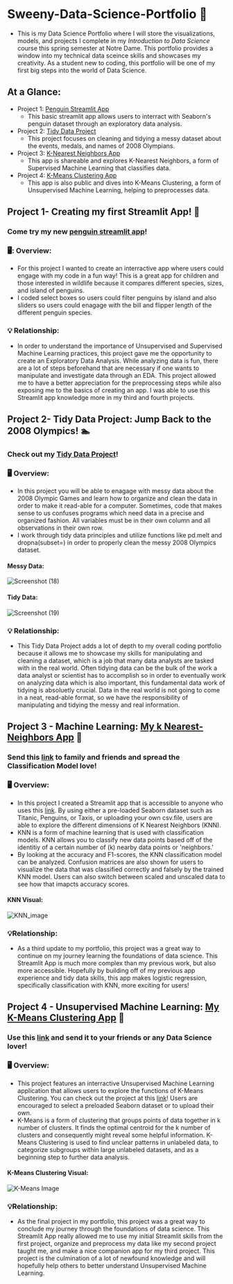 # Sweeny-Data-Science-Portfolio :briefcase:
 - This is my Data Science Portfolio where I will store the visualizations, models, and projects I complete in my _Introduction to Data Science_ course this spring semester at Notre Dame. This portfolio provides a window into my technical data sceince skills and showcases my creativity. As a student new to coding, this portfolio will be one of my first big steps into the world of Data Science.

## At a Glance:
 - Project 1: [Penguin Streamlit App](https://github.com/rcsweeny22/Sweeny-Data-Science-Portfolio/tree/main/basic-streamlit-app)
   * This basic streamlit app allows users to interract with Seaborn's penguin dataset through an exploratory data analysis.       
 - Project 2: [Tidy Data Project](https://github.com/rcsweeny22/Sweeny-Data-Science-Portfolio/tree/main/TidyData-Project)
   * This project focuses on cleaning and tidying a messy dataset about the events, medals, and names of 2008 Olympians.
 - Project 3: [K-Nearest Neighbors App](https://sweeny-data-science-portfolio-cu5pwrtpvbf7habq472ote.streamlit.app/)
   * This app is shareable and explores K-Nearest Neighbors, a form of Supervised Machine Learning that classifies data.
 - Project 4: [K-Means Clustering App](https://sweeny-data-science-portfolio-9fedggdxehs36qbisvcsag.streamlit.app/)
   * This app is also public and dives into K-Means Clustering, a form of Unsupervised Machine Learning, helping to preprocesses data.

## Project 1- Creating my first Streamlit App! :penguin:
### Come try my new [penguin streamlit app](https://github.com/rcsweeny22/Sweeny-Data-Science-Portfolio/tree/main/basic-streamlit-app)!

### 	🖥️: Overview:
- For this project I wanted to create an interractive app where users could engage with my code in a fun way! This is a great app for children and those interested in wildlife because it compares different species, sizes, and island of penguins.
- I coded select boxes so users could filter penguins by island and also sliders so users could enagage with the bill and flipper length of the different penguin species. 

### 	:bulb: Relationship:
- In order to understand the importance of Unsupervised and Supervised Machine Learning practices, this project gave me the opportunity to create an Exploratory Data Analysis. While analyzing data is fun, there are a lot of steps beforehand that are necessary if one wants to manipulate and investigate data through an EDA. This project allowed me to have a better appreciation for the preprocessing steps while also exposing me to the basics of creating an app. I was able to use this Streamlit app knowledge more in my third and fourth projects.
  
## Project 2- Tidy Data Project: Jump Back to the 2008 Olympics! 🏊
### Check out my [Tidy Data Project](https://github.com/rcsweeny22/Sweeny-Data-Science-Portfolio/tree/main/TidyData-Project)!

### :desktop_computer: Overview:
-  In this project you will be able to enagage with messy data about the 2008 Olympic Games and learn how to organize and clean the data in order to make it read-able for a computer. Sometimes, code that makes sense to us confuses programs which need data in a precise and organized fashion. All variables must be in their own column and all observations in their own row.
-  I work through tidy data principles and utilize functions like pd.melt and dropna(subset=) in order to properly clean the messy 2008 Olympics dataset.

#### Messy Data:
![Screenshot (18)](https://github.com/user-attachments/assets/b332bf7f-7f73-4afc-aa1c-fa78b1c96de7)
#### Tidy Data:
![Screenshot (19)](https://github.com/user-attachments/assets/0b991e53-52fc-42bd-a87a-b5a39a18fc4e)

### 	:bulb: Relationship:
- This Tidy Data Project adds a lot of depth to my overall coding portfolio because it allows me to showcase my skills for manipulating and cleaning a dataset, which is a job that many data analysts are tasked with in the real world. Often tidying data can be the bulk of the work a data analyst or scientist has to accomplish so in order to eventually work on analyzing data which is also important, this fundamental data work of tidying is absoluetly crucial. Data in the real world is not going to come in a neat, read-able format, so we have the responsibility of manipulating and tidying the messy and real information.

## Project 3 - Machine Learning: [My k Nearest-Neighbors App](https://github.com/rcsweeny22/Sweeny-Data-Science-Portfolio/tree/main/MLStreamlitApp) :calling:
### Send this [link](https://sweeny-data-science-portfolio-cu5pwrtpvbf7habq472ote.streamlit.app/) to family and friends and spread the Classification Model love!

### 🖥️ Overview:
- In this project I created a Streamlit app that is accessible to anyone who uses this [link](https://sweeny-data-science-portfolio-cu5pwrtpvbf7habq472ote.streamlit.app/). By using either a pre-loaded Seaborn dataset such as Titanic, Penguins, or Taxis, or uploading your own csv.file, users are able to explore the different dimensions of K Nearest Neighbors (KNN).
- KNN is a form of machine learning that is used with classification models. KNN allows you to classify new data points based off of the identitiy of a certain number of (k) nearby data points or 'neighbors.'
- By looking at the accuracy and F1-scores, the KNN classification model can be analyzed. Confusion matrices are also shown for users to visualize the data that was classified correctly and falsely by the trained KNN model. Users can also switch between scaled and unscaled data to see how that imapcts accuracy scores.

#### KNN Visual:
![KNN_image](https://miro.medium.com/v2/resize:fit:640/format:webp/0*2_qzcm2gSe9l67aI.png)

### 💡Relationship: 
- As a third update to my portfolio, this project was a great way to continue on my journey learning the foundations of data science. This Streamlit App is much more complex than my previous work, but also more accessible. Hopefully by building off of my previous app experience and tidy data skills, this app makes logistic regression, specifically classification with KNN, more exciting for users!

## Project 4 - Unsupervised Machine Learning: [My K-Means Clustering App](https://github.com/rcsweeny22/Sweeny-Data-Science-Portfolio/tree/main/MLUnsupervisedApp) 💠
### Use this [link](https://sweeny-data-science-portfolio-9fedggdxehs36qbisvcsag.streamlit.app/) and send it to your friends or any Data Science lover!

### 🖥️ Overview:
- This project features an interractive Unsupervised Machine Learning application that allows users to explore the functions of K-Means Clustering. You can check out the project at this [link](https://sweeny-data-science-portfolio-9fedggdxehs36qbisvcsag.streamlit.app/)! Users are encouraged to select a preloaded Seaborn dataset or to upload their own.
- K-Means is a form of clustering that groups points of data together in k number of clusters. It finds the optimal centroid for the k number of clusters and consequently might reveal some helpful information. K-Means Clustering is used to find unclear patterns in unlabeled data, to categorize subgroups within large unlabeled datasets, and as a beginning step to further data analysis.

#### K-Means Clustering Visual:
![K-Means Image](https://github.com/user-attachments/assets/dc878b68-e2a5-4f4e-a5bf-6cfd0cf0a3c2)

### 💡Relationship: 
- As the final project in my portfolio, this project was a great way to conclude my journey through the foundations of data science. This Streamlit App really allowed me to use my initial Streamlit skills from the first project, organize and preprocess my data like my second project taught me, and make a nice companion app for my third project. This project is the culmination of a lot of newfound knowledge and will hopefully help others to better understand Unsupervised Machine Learning.
